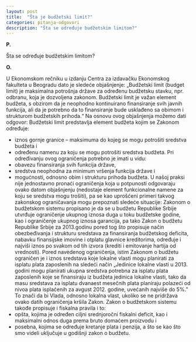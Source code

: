 ```yaml
---
layout: post
title:  "Šta je budžetski limit?"
categories: pitanja-odgovori
description: "Šta se određuje budžetskim limitom?"
---
```


**P.**

Šta se određuje budžetskim limitom?


**O.**

U Ekonomskom rečniku u izdanju Centra za izdavačku Ekonomskog fakulteta u Beogradu dato je sledeće objašnjenje:
„Budžetski limit (budget limit) je maksimalna potrošnja države za određenu budžetsku stavku, npr. odbranu, koja je dozvoljena zakonom. Budžetski limit je važan element budžeta, s obzirom da je neophodno kontinuirano finansiranje svih javnih funkcija, ali da je potrebno da to finansiranje bude usklađeno sa obimom i strukturom budžetskih prihoda.“
Na osnovu ovog objašnjenja možemo dati odgovor:
Budžetski limit predstavlja element budžeta kojim se Zakonom određuje:
- iznos gornje granice – maksimuma do kojeg se mogu potrošiti sredstva budžeta i
- određenu namenu za koju se mogu potrošiti sredstva budžeta.
Pri određivanju ovog ograničenja potrebno je imati u vidu:
- obavezu finansiranja svih funkcija države,
- sredstva neophodna za minimum vršenja funkcija države i
- mogućnosti, odnosno obim i strukturu prihoda budžeta.
U našoj praksi nije jednostavno pronaći ograničenja koja u potpunosti odgovaraju ovako datom objašnjenju (nedostaje element funkcionalne namene za koju se sredstva mogu trošiti), pa se kao uprošćeni primeri takvog zakonskog ograničavanja mogu prepoznati sledeće situacije:
Zakonom o budžetskom sistemu propisano je da se u budžetu Republike Srbije utvrđuje ograničenje ukupnog iznosa duga u toku budžetske godine, kao i ograničenje ukupnog iznosa garancija, pa tako Zakon o budžetu Republike Srbije za 2013.godinu pored tog što propisuje način obezbeđivanja i strukturu sredstava za finansiranja budžetskog deficita, nabavku finansijske imovine i otplatu glavnice kreditorima, određuje i najviši iznos po svakom od tih izvora (krediti i emitovanje hartija od vrednosti).
Pored navedenog ograničenja, istim Zakonom o budžetu ograničen je i iznos sredstava koje lokalne vlasti mogu planirati za isplatu plata zaposlenih na sledeći način „Jedinice lokalne vlasti u 2013. godini mogu planirati ukupna sredstva potrebna za isplatu plata zaposlenih koje se finansiraju iz budžeta jedinica lokalne vlasti, tako da masu sredstava za isplatu dvanaest mesečnih plata planiraju polazeći od nivoa plata isplaćenih za avgust 2012. godine, uvećanih najviše do 5%.”
To znači da bi Vlada, odnosno lokalna vlast, ukoliko se ne pridržava ovako datih ograničenja kršila Zakon.
Zakon o budžetskom sistemu takođe propisuje i fiskalna pravila i to:
- opšta, kojima je određen ciljni srednjoročni fiskalni deficit, kao i maksimalni odnos duga prema bruto domaćem proizvodu i
- posebna, kojima se određuje kretanje plata i penzija, a što se kao što smo videli uključuje u godišnji zakon o budžetu.
